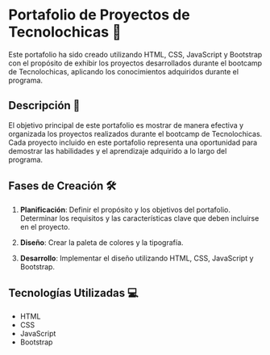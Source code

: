 # Portafolio de Proyectos de Tecnolochicas 🚀

Este portafolio ha sido creado utilizando HTML, CSS, JavaScript y Bootstrap con el propósito de exhibir los proyectos desarrollados durante el bootcamp de Tecnolochicas, aplicando los conocimientos adquiridos durante el programa.

## Descripción 📝

El objetivo principal de este portafolio es mostrar de manera efectiva y organizada los proyectos realizados durante el bootcamp de Tecnolochicas. Cada proyecto incluido en este portafolio representa una oportunidad para demostrar las habilidades y el aprendizaje adquirido a lo largo del programa.

## Fases de Creación 🛠️

1. **Planificación**: Definir el propósito y los objetivos del portafolio. Determinar los requisitos y las características clave que deben incluirse en el proyecto.

2. **Diseño**: Crear la paleta de colores y la tipografía. 

3. **Desarrollo**: Implementar el diseño utilizando HTML, CSS, JavaScript y Bootstrap. 


## Tecnologías Utilizadas 💻

- HTML
- CSS
- JavaScript
- Bootstrap
